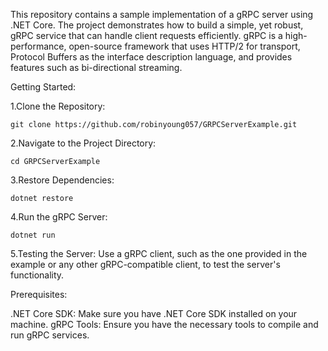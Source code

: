 This repository contains a sample implementation of a gRPC server using .NET Core. The project demonstrates how to build a simple, yet robust, gRPC service that can handle client requests efficiently. gRPC is a high-performance, open-source framework that uses HTTP/2 for transport, Protocol Buffers as the interface description language, and provides features such as bi-directional streaming.



Getting Started:

1.Clone the Repository:

    git clone https://github.com/robinyoung057/GRPCServerExample.git

2.Navigate to the Project Directory:

    cd GRPCServerExample

3.Restore Dependencies:

    dotnet restore
    
4.Run the gRPC Server:

    dotnet run

5.Testing the Server: Use a gRPC client, such as the one provided in the example or any other gRPC-compatible client, to test the server's functionality.

Prerequisites:

  .NET Core SDK: Make sure you have .NET Core SDK installed on your machine.
  gRPC Tools: Ensure you have the necessary tools to compile and run gRPC services.

